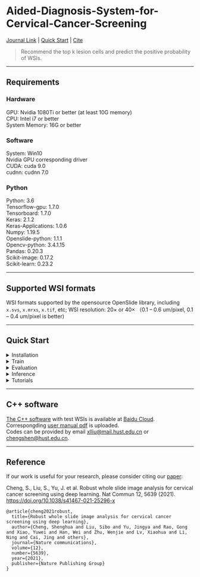 # Aided-Diagnosis-System-for-Cervical-Cancer-Screening

[Journal Link](https://www.nature.com/articles/s41467-021-25296-x) | [Quick Start](#quick-start) | [Cite](#reference)

> Recommend the top k lesion cells and predict the positive probability of WSIs.


---
## Requirements
### Hardware 
GPU: Nvidia 1080Ti or better (at least 10G memory)\
CPU: Intel i7 or better\
System Memory: 16G or better
### Software
System: Win10 \
Nvidia GPU corresponding driver\
CUDA: cuda 9.0\
cudnn: cudnn 7.0
### Python
Python: 3.6\
Tensorflow-gpu: 1.7.0\
Tensorboard: 1.7.0\
Keras: 2.1.2\
Keras-Applications: 1.0.6\
Numpy: 1.19.5\
Openslide-python: 1.1.1\
Opencv-python: 3.4.1.15\
Pandas: 0.20.3\
Scikit-image: 0.17.2\
Scikit-learn: 0.23.2

---

## Supported WSI formats
WSI formats supported by the opensource OpenSlide library, including `x.svs`, `x.mrxs`, `x.tif`, etc;
WSI resolution: 20× or 40× （0.1 – 0.6 um/pixel, 0.1 – 0.4 um/pixel is better)

---

<h2 id="quick-start">Quick Start</h2>

<details>
<summary>Installation</summary>

**Step1.** Install [CUDA v9.0](https://developer.nvidia.com/cuda-90-download-archive) and [cuDNN v7.0.5](https://developer.nvidia.com/compute/machine-learning/cudnn/secure/v7.0.5/prod/9.0_20171129/cudnn-9.0-windows10-x64-v7)

**Step2.** Download Aided-Diagnosis-System-for-Cervical-Cancer-Screening
```shell
git clone git@github.com:ShenghuaCheng/Aided-Diagnosis-System-for-Cervical-Cancer-Screening.git
cd Aided-Diagnosis-System-for-Cervical-Cancer-Screening
```

**Step3.** Install requirements
```shell
pip3 install -U pip && pip3 install -r requirements.txt
```
</details>

<details>
<summary>Train</summary>

### Train Model1
```shell
# train model1 classifier
python tools/train.py -n model1-cls -b 16
# train model1 locator based on model1 classifier's backbone
python tools/train.py -n model1-loc -b 16 -w [path to model1-cls weight]
```
### Train Model2
```shell
# train model2 classifier
python tools/train.py -n model2-cls -b 32
```
### Train WSI Classifier
```shell
# train WSI classifier
python tools/train.py -n wsi-cls -b 64
```
</details>

<details>
<summary>Evaluation</summary>

Evaluate classifiers.
```shell
python tools/eval.py -n model1-cls -b 16 -w [path to evaluated weight]
                        model2-cls -b 32
                        wsi-cls    -b 64
```
</details>

<details>
<summary>Inference</summary>

### Python
Do inference to WSIs according to config file.
```shell
python tools/inference.py -c configs/wsi_inference.py -f [path to WSI or path to WSI list files] [--intermediate]
```
### C++ Software
**Prepare:** convert `h5` weights to `pb` files.
```shell
python tools/convert_to_pb.py -m model1 -w [path to weights] -o [path to save]
                                 model2
                                 wsi_clf_top10
                                 wsi_cls_top20
                                 wsi_clf_top30
```
**Do inference:** see [C++ software](#c-software)
</details>

<details>
<summary>Tutorials</summary>

- For dataset config file, see [config for dataset](./datasets/README.md)
- For train and eval config file, see [configs](./configs/README.md#train-config)
- For inference config file, see [configs](./configs/README.md#inference-config)
</details>

---
<h2 id="c-software">C++ software</h2>

[The C++ software](./SoftwareManual/SoftwareManual.md) with test WSIs is available at [Baidu Cloud](https://pan.baidu.com/s/1UmQzASwvlpKLO7hbwaDc_A).
Correspongding [user manual pdf](./SoftwareManual/Software%20User%20Manual.pdf) is uploaded.\
Codes can be provided by email xlliu@mail.hust.edu.cn or chengshen@hust.edu.cn.

---
<h2 id="reference">Reference</h2>

If our work is useful for your research, please consider citing our [paper](https://www.nature.com/articles/s41467-021-25296-x):

Cheng, S., Liu, S., Yu, J. et al. Robust whole slide image analysis for cervical cancer screening using deep learning. Nat Commun 12, 5639 (2021). https://doi.org/10.1038/s41467-021-25296-x

```
@article{cheng2021robust,
  title={Robust whole slide image analysis for cervical cancer screening using deep learning},
  author={Cheng, Shenghua and Liu, Sibo and Yu, Jingya and Rao, Gong and Xiao, Yuwei and Han, Wei and Zhu, Wenjie and Lv, Xiaohua and Li, Ning and Cai, Jing and others},
  journal={Nature communications},
  volume={12},
  number={5639},
  year={2021},
  publisher={Nature Publishing Group}
}
```
